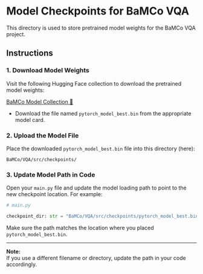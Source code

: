 # Model Checkpoints for BaMCo VQA

This directory is used to store pretrained model weights for the BaMCo VQA project.

## Instructions

### 1. Download Model Weights

Visit the following Hugging Face collection to download the pretrained model weights:

[BaMCo Model Collection 🤗](https://huggingface.co/collections/yaziciz/bamco-686e27c7a6e410dbe6059010)

- Download the file named `pytorch_model_best.bin` from the appropriate model card.

### 2. Upload the Model File

Place the downloaded `pytorch_model_best.bin` file into this directory (here):

```
BaMCo/VQA/src/checkpoints/
```

### 3. Update Model Path in Code

Open your `main.py` file and update the model loading path to point to the new checkpoint location. For example:

```python
# main.py

checkpoint_dir: str = "BaMCo/VQA/src/checkpoints/pytorch_model_best.bin"
```

Make sure the path matches the location where you placed `pytorch_model_best.bin`.

---

**Note:**  
If you use a different filename or directory, update the path in your code accordingly.